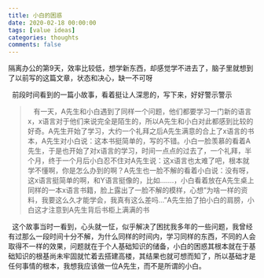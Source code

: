 ```yaml
---
title: 小白的困惑
date: 2020-02-18 00:00:00
tags: [value ideas]
categories: thoughts
comments: false
---
```


隔离办公的第9天，效率比较低，想学新东西，却感觉学不进去了，脑子里就想到了以前写的这篇文章，状态和决心，缺一不可呀

<!--more-->

&nbsp;&nbsp;前段时间看到的一篇小故事，看着挺让人深思的，写下来，好好警示警示

> &nbsp;&nbsp; 有一天，A先生和小白遇到了同样一个问题，他们都要学习一门新的语言x，x语言对于他们来说完全是陌生的，所以A先生和小白对此都感到比较的好奇。A先生开始了学习，大约一个礼拜之后A先生满意的合上了x语言的书本，A先生对小白说：这本书挺简单的，写的不错。小白一脸羡慕的看着A先生，于是也开始了对x语言的学习，时间一点点的过去了，一个礼拜，半个月，终于一个月后小白忍不住对A先生说：这x语言也太难了吧，根本就学不懂啊，你是怎么办到的啊？A先生也一脸不解的看着小白说：没有呀，这x语言挺简单的啊，和Y语言挺像的，比如…….，小白看着放在A先生桌上同样的一本x语言书籍，脸上露出了一脸不解的模样，心想”为啥一样的资料，我要这么久才能学会，我真有这么差吗…”A先生拍了拍小白的肩膀，小白这才注意到A先生背后书柜上满满的书

&nbsp;&nbsp;这个故事当时一看到，心头就一怔，似乎解决了困扰我多年的一些问题，我曾经有过那么一段时间十分不解，为什么同样的时间内，学习同样的东西，不同的人会取得不一样的效果，问题就在于个人基础知识的储备，小白的困惑其根本就在于基础知识的根基尚未牢固就忙着去搭建高楼，其结果也就可想而知了，所以基础才是任何事情的根本，我想我应该做一位A先生，而不是所谓的小白。


